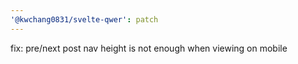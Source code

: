 ```yaml
---
'@kwchang0831/svelte-qwer': patch
---
```


fix: pre/next post nav height is not enough when viewing on mobile
